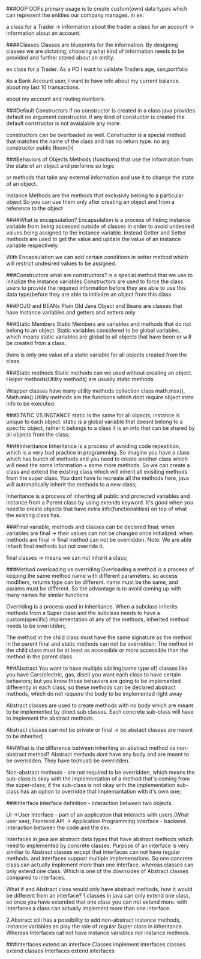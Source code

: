 ###OOP
OOPs primary usage is to create custom(own) data types which can
represent the entities our company manages. in ex:

a class for a Trader -> information about the trader 
a class for an account -> information about an account.

####Classes 
Classes are blueprints for the information. By designing classes
we are dictating, choosing what kind of information needs to be 
provided and further stored about an entity.

ex:class for a Trader. 
As a PO I want to validate Traders age, ssn,portfolio 

As a Bank Account user, I want to have info about my current balance.
about my last 10 transactions. 

about my account and routing numbers.


###Default Constructors
if no constructor is created in a class java provides default no argument constructor.
if any kind of constuctor is created the default constructor is not avaialable any more.

constructors can be overloaded as well.
Constructor is a special method that matches the name of the class and
has no return type.
no arg constructor
public Room(){


###Behaviors of Objects
Methods (functions) that use the information from the state of an object and performs so logic

or methods that take any external information and use it to change the state of an object.

Instance Methods are the methods that exclusivly belong to a particular object
So you can use them only after creating an object and from a reference to the object 

####What is encapsulation?
Encapsulation is a process of hiding instance variable from being accessed outside of classes in order to avoid 
undesired values being assigned to the instance variable. Instead Getter and Setter methods
are used to get the value and update the value of an instance variable respectively.

With Encapsulation we can add certain conditions in setter method which will restrict undesired 
values to be assigned.

###Constructors 
what are constructors? 
is a special method that we use to initialize the instance variables
Constructors are used to force the class users to provide the required information
before they are able to use this data type(before they are able to initialize an object
from this class


###POJO and BEANs 
Plain Old Java Object and Beans are classes that have instance variables and getters and setters only




###Static Members 
Static Members are variables and methods that do not belong to an object.
Static variables considered to be global variables, which means static variables are 
global to all objects that have been or will be created from a class.

there is only one value of a static variable for all objects created from the class.

###Static methods
Static methods can we used without creating an object. 
Helper methods(Utility methods) are usually static methods.

Wrapper classes have many utility methods
collection class
math.max(), Math.min()
Utility methods are the functions which dont require object state info to be executed.


###STATIC VS INSTANCE
static is the same for all objects, instance is unique to each object. static is a global variable 
that doesnt belong to a specific object,
rather it belongs to a class it is an info that can be shared by all objects from the class;

####Inheritance 
Inheritance is a process of avoiding code repeatition, which is a very bad practice in programming.
So imagine you have a class which has bunch of methods and you need to create another class which will need the same
information + some more methods. So we can create a class and extend the existing class which will inherit 
all exisiting methods from the super class. 
You dont have to recreate all the methods here, java will
automatically inherit the methods to a new class;

Inheritance is a process of inherting all public and protected
variables and instance from a Parent class by using
extends keyword. It's good when you need to create objects
that have extra info(functionalities) on top of what the existing class has.

###Final
variable, methods and classes can be declared final;
when variables are final -> their values can not be changed once initialized.
when methods are final -> final method can not be overridden. Note: 
We are able inherit final methods but not override it.

final classes -> means we can not inherit a class;

###Method overloading vs overriding
Overloading a method is a process of keeping the same method name 
with different parameters. so access modifiers, returns type can be different.
name must be the same, and params must be different. So the advantage is
to avoid coming up with many names for similar functions.

Overriding is a process used in Inheritance. When a subclass inherits 
methods from a Super class and the subclass needs to have a custom(specific) 
implementation of any of the methods, inherited method needs to be overridden;

The method in the child class must have the same signature as the method in the parent 
final and static methods can not be overridden; 
The method in the child class must be at least as accessible or more accessible 
than the method in the parent class.


###Abstract
You want to have multiple sibiling(same type of) classes like you have Cars(electric, gas, disel) you want each class to 
have certain behaviors; but you know those behaviors are going to be implemented differently in each class;
so these methods can be declared abstract methods, which do not requore the body to be implemented right away 


Abstract classes are used to create methods with no body which are  meant to be implemented by direct sub classes.
Each concrete sub-class will have to implement the abstract methods.

Abstract classes can not be private or final -> bc abstact classes are meant to be inherited;

###What is the difference between inheriting an abstract method vs non-abstract method? 
Abstract methods dont have any body and are meant to be overridden. 
They have to(must) be overridden.

Non-abstract methods - are not required to be overridden, which means the sub-class is okay with the implementation
of a method that's coming from the super-class; if the sub-class is not okay with the implementation
sub-class has an option to overridde that implemantation with it's own one;

###Interface 
interface definition - interaction between two objects.

UI ->User Interface - part of an application that interacts with users.(What user see); 
Frontend API -> Application Programming Interface - backend. interaction between the code and the dev.

Interfaces in java are abstract data types that have abstract methods which need to implemented by concrete classes.
Purpose of an interface is very similiar to Abstract classes except that interfaces can not have regular methods.
and interfaces support multiple implemenations. So one concrete class can actually implement more than one interface.
whereas classes can only extend one class. 
Which is one of the downsides of Abstract classes compared to interfaces.

What if and Abstract class would only have abstract methods, how it would be different from an interface?
1.classes in java can only extend one class, so once you have extended that one class you can not extend more. 
with interfaces a class can actually implement more than one interface.

2.Abstract still has a possibility to add non-abstract instance methods, instance variables an play the role of
regular Super class in inheritance. Whereas Interfaces cat not have instance variables nor instance methods.
 
###Interfaces extend an interface
Classes implement interfaces 
classes extend classes
Interfaces extend interfaces